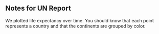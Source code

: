 ## Notes for UN Report 

We plotted life expectancy over time. You should know that each point represents a country and that the continents are grouped by color. 